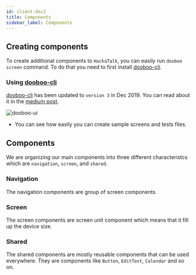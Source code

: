 ```yaml
---
id: client-doc2
title: Components
sidebar_label: Components
---
```


## Creating components

To create additional components to `HackaTalk`, you can easily run `dooboo screen` command. To do that you need to first install [dooboo-cli](https://www.npmjs.com/package/dooboo-cli).

### Using [dooboo-cli](https://www.npmjs.com/package/dooboo-cli)

[dooboo-cli](https://www.npmjs.com/package/dooboo-cli) has been updated to `version 3` in Dec 2019. You can read about it in the [medium post](https://medium.com/dooboolab/announcing-dooboo-cli-v3-5c9fceeb2ac4).

![dooboo-ui](https://miro.medium.com/max/1260/1*Lc60i9R2zi7-xR0VZhESDg.png)

* You can see how easily you can create sample screens and tests files.

## Components

We are organizing our main components into three different characteristcs which are `navigation`, `screen`, and `shared`.

### Navigation

The navigation components are group of screen components.

### Screen

The screen components are screen unit component which means that it fill up the device size.

### Shared

The shared components are mostly reusable components that can be used everywhere. They are components like `Button`, `EditText`, `Calendar` and so on.
